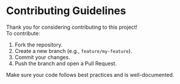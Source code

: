 # Contributing Guidelines

Thank you for considering contributing to this project!  
To contribute:

1. Fork the repository.
2. Create a new branch (e.g., `feature/my-feature`).
3. Commit your changes.
4. Push the branch and open a Pull Request.

Make sure your code follows best practices and is well-documented.
